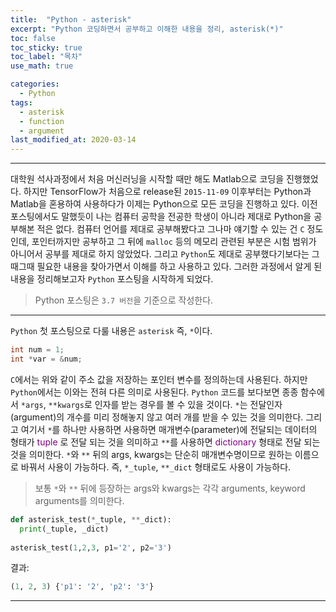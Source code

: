 ```yaml
---
title:  "Python - asterisk"
excerpt: "Python 코딩하면서 공부하고 이해한 내용을 정리, asterisk(*)"
toc: false
toc_sticky: true
toc_label: "목차"
use_math: true

categories: 
  - Python
tags: 
  - asterisk
  - function
  - argument
last_modified_at: 2020-03-14
---
```


***

대학원 석사과정에서 처음 머신러닝을 시작할 때만 해도 Matlab으로 코딩을 진행했었다. 하지만 TensorFlow가 처음으로 release된 `2015-11-09` 이후부터는 Python과 Matlab을 혼용하여 사용하다가 이제는 Python으로 모든 코딩을 진행하고 있다. 이전 포스팅에서도 말했듯이 나는 컴퓨터 공학을 전공한 학생이 아니라 제대로 Python을 공부해본 적은 없다. 컴퓨터 언어를 제대로 공부해봤다고 그나마 얘기할 수 있는 건 `C` 정도인데, 포인터까지만 공부하고 그 뒤에 `malloc` 등의 메모리 관련된 부분은 시험 범위가 아니어서 공부를 제대로 하지 않았었다. 그리고 `Python`도 제대로 공부했다기보다는 그때그때 필요한 내용을 찾아가면서 이해를 하고 사용하고 있다. 그러한 과정에서 알게 된 내용을 정리해보고자 `Python` 포스팅을 시작하게 되었다.
> Python 포스팅은 `3.7 버전`을 기준으로 작성한다.

***

`Python` 첫 포스팅으로 다룰 내용은 `asterisk` 즉, `*`이다.  
```c
int num = 1;
int *var = &num; 
```
`C`에서는 위와 같이 주소 값을 저장하는 포인터 변수를 정의하는데 사용된다. 하지만 `Python`에서는 이와는 전혀 다른 의미로 사용된다. `Python` 코드를 보다보면 종종 함수에서 `*args`, `**kwargs`로 인자를 받는 경우를 볼 수 있을 것이다. `*`는 전달인자(argument)의 개수를 미리 정해놓지 않고 여러 개를 받을 수 있는 것을 의미한다. 그리고 여기서 `*`를 하나만 사용하면 사용하면 매개변수(parameter)에 전달되는 데이터의 형태가 <span style="color:purple">tuple</span> 로 전달 되는 것을 의미하고 `**`를 사용하면 <span style="color:purple">dictionary</span> 형태로 전달 되는 것을 의미한다. `*`와 `**` 뒤의 args, kwargs는 단순히 매개변수명이므로 원하는 이름으로 바꿔서 사용이 가능하다. 즉, `*_tuple`, `**_dict` 형태로도 사용이 가능하다.

> 보통 `*`와 `**` 뒤에 등장하는 args와 kwargs는 각각 arguments, keyword arguments를 의미한다. 

```python
def asterisk_test(*_tuple, **_dict):
  print(_tuple, _dict)
  
asterisk_test(1,2,3, p1='2', p2='3')
```

결과:

```python
(1, 2, 3) {'p1': '2', 'p2': '3'}
```



***
